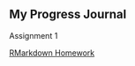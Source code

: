 ## My Progress Journal

Assignment 1

[RMarkdown Homework](https://pjournal.github.io/boun01-irmakdai/assignment1.html)
